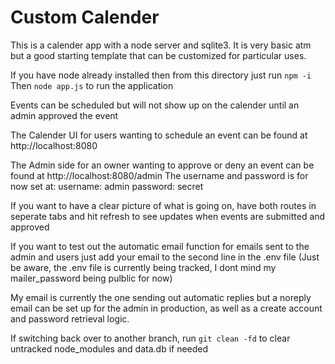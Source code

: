 # Custom Calender

This is a calender app with a node server and sqlite3. It is very basic atm but a good starting template that can be customized for particular uses.

If you have node already installed then from this directory just run `npm -i` Then `node app.js` to run the application

Events can be scheduled but will not show up on the calender until an admin approved the event

The Calender UI for users wanting to schedule an event can be found at http://localhost:8080

The Admin side for an owner wanting to approve or deny an event can be found at http://localhost:8080/admin The username and password is for now set at: username: admin password: secret

If you want to have a clear picture of what is going on, have both routes in seperate tabs and hit refresh to see updates when events are submitted and approved

If you want to test out the automatic email function for emails sent to the admin and users just add your email to the second line in the .env file
(Just be aware, the .env file is currently being tracked, I dont mind my mailer_password being pulblic for now)

My email is currently the one sending out automatic replies but a noreply email can be set up for the admin in production, as well as a create account and password retrieval logic.

If switching back over to another branch, run `git clean -fd` to clear untracked node_modules and data.db if needed